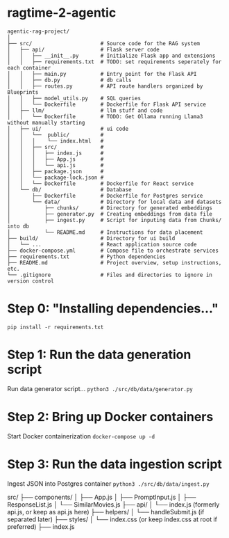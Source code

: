 # ragtime-2-agentic

```
agentic-rag-project/
│
├── src/                      # Source code for the RAG system
│   ├── api/                  # Flask server code
│   │   ├── __init__.py       # Initialize Flask app and extensions
│   │   ├── requirements.txt  # TODO: set requirements seperately for each container
│   │   ├── main.py           # Entry point for the Flask API
│   │   ├── db.py             # db calls
│   │   ├── routes.py         # API route handlers organized by Blueprints
│   │   ├── model_utils.py    # SQL queries
│   │   └── Dockerfile        # Dockerfile for Flask API service
│   ├── llm/                  # llm stuff and code
│   │   └── Dockerfile        # TODO: Get Ollama running Llama3 without manually starting
│   ├── ui/                   # ui code
│   │   └──  public/          #
│   │   │    └── index.html   #
│   │   ├── src/              #
│   │   │   ├── index.js      #
│   │   │   ├── App.js        #
│   │   │   └── api.js        #
│   │   ├── package.json      #
│   │   └── package-lock.json #
│   │   └── Dockerfile        # Dockerfile for React service
│   └── db/                   # Database
│       ├── Dockerfile        # Dockerfile for Postgres service
│       └── data/             # Directory for local data and datasets
│           ├── chunks/       # Directory for generated embeddings
│           ├── generator.py  # Creating embeddings from data file
│           ├── ingest.py     # Script for inputing data from Chunks/ into db
│           └── README.md     # Instructions for data placement
├── build/                    # Directory for ui build
│   └── ...                   # React application source code
├── docker-compose.yml        # Compose file to orchestrate services
├── requirements.txt          # Python dependencies
├── README.md                 # Project overview, setup instructions, etc.
└── .gitignore                # Files and directories to ignore in version control
```


# Step 0: "Installing dependencies..."

```pip install -r requirements.txt```

# Step 1: Run the data generation script

Run data generator script...
```python3 ./src/db/data/generator.py```

# Step 2: Bring up Docker containers

Start Docker containerization
```docker-compose up -d```

# Step 3: Run the data ingestion script

Ingest JSON into Postgres container
```python3 ./src/db/data/ingest.py```



src/
├── components/
│   ├── App.js
│   ├── PromptInput.js
│   ├── ResponseList.js
│   └── SimilarMovies.js
├── api/
│   └── index.js        (formerly api.js, or keep as api.js here)
├── helpers/
│   └── handleSubmit.js (if separated later)
├── styles/
│   └── index.css       (or keep index.css at root if preferred)
├── index.js